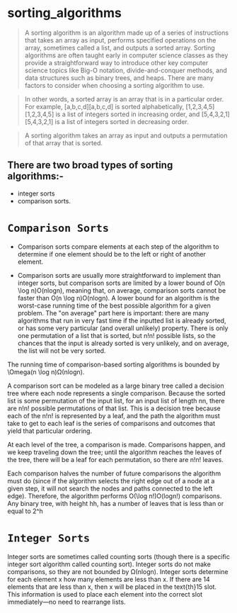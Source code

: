
# sorting_algorithms

> A sorting algorithm is an algorithm made up of a series of instructions that takes an array as input, performs specified operations on the array, sometimes called a list,     and outputs a sorted array. Sorting algorithms are often taught early in computer science classes as they provide a straightforward way to introduce other key computer       science topics like Big-O notation, divide-and-conquer methods, and data structures such as binary trees, and heaps. There are many factors to consider when choosing a       sorting algorithm to use.


> In other words, a sorted array is an array that is in a particular order. For example, [a,b,c,d][a,b,c,d] is sorted alphabetically, [1,2,3,4,5][1,2,3,4,5] is a list of       integers sorted in increasing order, and [5,4,3,2,1][5,4,3,2,1] is a list of integers sorted in decreasing order.

> A sorting algorithm takes an array as input and outputs a permutation of that array that is sorted.

## There are two broad types of sorting algorithms:- 
- integer sorts 
- comparison sorts.

# ``` Comparison Sorts ```

- Comparison sorts compare elements at each step of the algorithm to determine if one element should be to the left or right of another element.

- Comparison sorts are usually more straightforward to implement than integer sorts, but comparison sorts are limited by a lower bound of O(n \log n)O(nlogn), meaning that, on average, comparison sorts cannot be faster than O(n \log n)O(nlogn). A lower bound for an algorithm is the worst-case running time of the best possible algorithm for a given problem. The "on average" part here is important: there are many algorithms that run in very fast time if the inputted list is already sorted, or has some very particular (and overall unlikely) property. There is only one permutation of a list that is sorted, but n!n! possible lists, so the chances that the input is already sorted is very unlikely, and on average, the list will not be very sorted.

The running time of comparison-based sorting algorithms is bounded by \Omega(n \log n)Ω(nlogn).

A comparison sort can be modeled as a large binary tree called a decision tree where each node represents a single comparison. Because the sorted list is some permutation of the input list, for an input list of length nn, there are n!n! possible permutations of that list. This is a decision tree because each of the n!n! is represented by a leaf, and the path the algorithm must take to get to each leaf is the series of comparisons and outcomes that yield that particular ordering.

At each level of the tree, a comparison is made. Comparisons happen, and we keep traveling down the tree; until the algorithm reaches the leaves of the tree, there will be a leaf for each permutation, so there are n!n! leaves.

Each comparison halves the number of future comparisons the algorithm must do (since if the algorithm selects the right edge out of a node at a given step, it will not search the nodes and paths connected to the left edge). Therefore, the algorithm performs O(\log n!)O(logn!) comparisons. Any binary tree, with height hh, has a number of leaves that is less than or equal to 2^h
 
# ``` Integer Sorts ```

Integer sorts are sometimes called counting sorts (though there is a specific integer sort algorithm called counting sort). Integer sorts do not make comparisons, so they are not bounded by Ω(nlogn). Integer sorts determine for each element x how many elements are less than x. If there are 14 elements that are less than x, then x will be placed in the text{th}15 slot. This information is used to place each element into the correct slot immediately—no need to rearrange lists.
